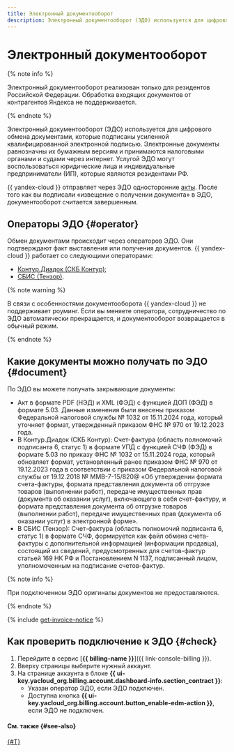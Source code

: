 ```yaml
---
title: Электронный документооборот
description: Электронный документооборот (ЭДО) используется для цифрового обмена документами, которые подписаны усиленной квалифицированной электронной подписью. Электронные документы равнозначны их бумажным версиям и принимаются налоговыми органами и судами через интернет. Услугой ЭДО могут воспользоваться юридические лица и индивидуальные предприниматели (ИП), которые являются резидентами РФ.
---
```


# Электронный документооборот

{% note info %}

Электронный документооборот реализован только для резидентов Российской Федерации. Обработка входящих документов от контрагентов Яндекса не поддерживается.

{% endnote %}


Электронный документооборот (ЭДО) используется для цифрового обмена документами, которые подписаны усиленной квалифицированной электронной подписью. Электронные документы равнозначны их бумажным версиям и принимаются налоговыми органами и судами через интернет. Услугой ЭДО могут воспользоваться юридические лица и индивидуальные предприниматели (ИП), которые являются резидентами РФ.

{{ yandex-cloud }} отправляет через ЭДО односторонние [акты](./act.md). После того как вы подписали «извещение о получении документа» в ЭДО, документооборот считается завершенным.

## Операторы ЭДО {#operator}

Обмен документами происходит через операторов ЭДО. Они подтверждают факт выставления или получения документов. {{ yandex-cloud }} работает со следующими операторами:
* [Контур.Диадок (СКБ Контур)](https://www.diadoc.ru/);
* [СБИС (Тензор)](https://sbis.ru/).

{% note warning %}

В связи с особенностями документооборота {{ yandex-cloud }} не поддерживает роуминг. Если вы меняете оператора, сотрудничество по ЭДО автоматически прекращается, и документооборот возвращается в обычный режим.

{% endnote %}

## Какие документы можно получать по ЭДО {#document}

По ЭДО вы можете получать закрывающие документы:

* Акт в формате PDF (НЭД) и XML (ФЭД) с функцией ДОП (ФЭД) в формате 5.03. Данные изменения были внесены приказом Федеральной налоговой службы № 1032 от 15.11.2024 года, который уточняет формат, утвержденный приказом ФНС № 970 от 19.12.2023 года.
* В Контур.Диадок (СКБ Контур): Счет-фактура (область полномочий подписанта 6, статус 1) в формате УПД с функцией СЧФ (ФЭД) в формате 5.03 по приказу ФНС № 1032 от 15.11.2024 года, который обновляет формат, установленный ранее приказом ФНС № 970 от 19.12.2023 года в соответствии с приказом Федеральной налоговой службы от 19.12.2018 № ММВ-7-15/820@ «Об утверждении формата счета-фактуры, формата представления документа об отгрузке товаров (выполнении работ), передаче имущественных прав (документа об оказании услуг), включающего в себя счет-фактуру, и формата представления документа об отгрузке товаров (выполнении работ), передаче имущественных прав (документа об оказании услуг) в электронной форме».
* В СБИС (Тензор): Счет-фактура (область полномочий подписанта 6, статус 1) в формате СЧФ, формируется как файл обмена счета-фактуры с дополнительной информацией (информации продавца), состоящий из сведений, предусмотренных для счетов-фактур статьей 169 НК РФ и Постановлением N 1137, подписанный лицом, уполномоченным на подписание счетов-фактур.

{% note info %}

При подключенном ЭДО оригиналы документов не предоставляются.

{% endnote %}

{% include [get-invoice-notice](../../_includes/billing/get-invoice-notice.md) %}

## Как проверить подключение к ЭДО {#check}

1. Перейдите в сервис [**{{ billing-name }}**]({{ link-console-billing }}).
1. Вверху страницы выберите нужный аккаунт.
1. На странице аккаунта в блоке **{{ ui-key.yacloud_org.billing.account.dashboard-info.section_contract }}**:
     * Указан оператор ЭДО, если ЭДО подключен.
     * Доступна кнопка **{{ ui-key.yacloud_org.billing.account.button_enable-edm-action }}**, если ЭДО не подключен.

#### См. также {#see-also}

[{#T}](../operations/edo.md)

